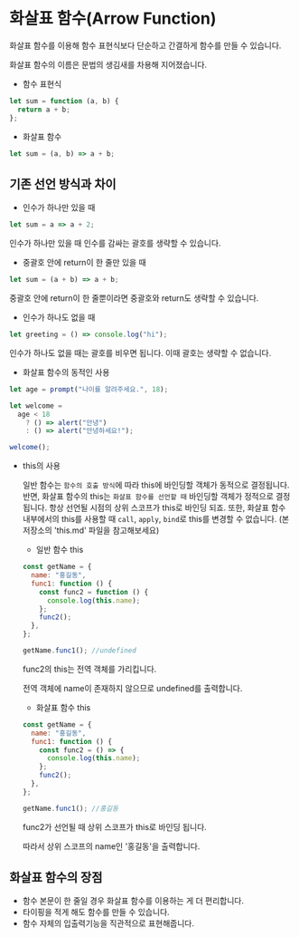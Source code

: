 # 화살표 함수(Arrow Function)

화살표 함수를 이용해 함수 표현식보다 단순하고 간결하게 함수를 만들 수 있습니다.

화살표 함수의 이름은 문법의 생김새를 차용해 지어졌습니다.

- 함수 표현식

```js
let sum = function (a, b) {
  return a + b;
};
```

- 화살표 함수

```js
let sum = (a, b) => a + b;
```

## 기존 선언 방식과 차이

- 인수가 하나만 있을 때

```js
let sum = a => a + 2;
```

인수가 하나만 있을 때 인수를 감싸는 괄호를 생략할 수 있습니다.

- 중괄호 안에 return이 한 줄만 있을 때

```js
let sum = (a + b) => a + b;
```

중괄호 안에 return이 한 줄뿐이라면 중괄호와 return도 생략할 수 있습니다.

- 인수가 하나도 없을 때

```js
let greeting = () => console.log("hi");
```

인수가 하나도 없을 때는 괄호를 비우면 됩니다. 이때 괄호는 생략할 수 없습니다.

- 화살표 함수의 동적인 사용

```js
let age = prompt("나이를 알려주세요.", 18);

let welcome =
  age < 18 
    ? () => alert("안녕") 
    : () => alert("안녕하세요!");

welcome();
```

- this의 사용

  일반 함수는 `함수의 호출 방식`에 따라 this에 바인딩할 객체가 동적으로 결정됩니다.
  반면, 화살표 함수의 this는 `화살표 함수를 선언할 때` 바인딩할 객체가 정적으로 결정됩니다.
  항상 선언될 시점의 상위 스코프가 this로 바인딩 되죠.
  또한, 화살표 함수 내부에서의 this를 사용할 때 `call`, `apply`, `bind`로 this를 변경할 수 없습니다.
  (본 저장소의 'this.md' 파일을 참고해보세요)

  - 일반 함수 this

  ```js
  const getName = {
    name: "홍길동",
    func1: function () {
      const func2 = function () {
        console.log(this.name);
      };
      func2();
    },
  };

  getName.func1(); //undefined
  ```

  func2의 this는 전역 객체를 가리킵니다.

  전역 객체에 name이 존재하지 않으므로 undefined를 출력합니다.

  - 화살표 함수 this

  ```js
  const getName = {
    name: "홍길동",
    func1: function () {
      const func2 = () => {
        console.log(this.name);
      };
      func2();
    },
  };

  getName.func1(); //홍길동
  ```

  func2가 선언될 때 상위 스코프가 this로 바인딩 됩니다.

  따라서 상위 스코프의 name인 '홍길동'을 출력합니다.

## 화살표 함수의 장점

- 함수 본문이 한 줄일 경우 화살표 함수를 이용하는 게 더 편리합니다.
- 타이핑을 적게 해도 함수를 만들 수 있습니다.
- 함수 자체의 입출력기능을 직관적으로 표현해줍니다.
